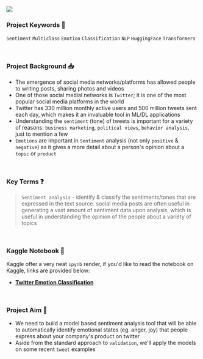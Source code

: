 
![](https://i.imgur.com/pb2ocRH.png)


### Project Keywords 📒

`Sentiment` `Multiclass` `Emotion` `Classification` `NLP` `HuggingFace` `Transformers`

<br>

### Project Background 📥

- The emergence of social media networks/platforms has allowed people to writing posts, sharing photos and videos
- One of those social medial networks is `Twitter`; it is one of the most popular social media platforms in the world
- Twitter has 330 million monthly active users and 500 million tweets sent each day, which makes it an invaluable tool in ML/DL applications
- Understanding the `sentiment` (tone) of tweets is important for a variety of reasons: `business marketing`, `political views`, `behavior analysis`, just to mention a few
- `Emotions` are important in `Sentiment` analysis (not only `positive` & `negative`) as it gives a more detail about a person's opinion about a `topic` or `product`

<br>

### Key Terms ❓

> `Sentiment analysis` - identify & classify the sentiments/tones that are expressed in the text source. social media posts are often useful in generating a vast amount of sentiment data upon analysis, which is useful in understanding the opinion of the people about a variety of topics

<br>

### Kaggle Notebook 📖

Kaggle offer a very neat `ipynb` render, if you'd like to read the notebook on Kaggle, links are provided below:

- **[Twitter Emotion Classification](https://www.kaggle.com/code/shtrausslearning/twitter-emotion-classification)**

<br>

### Project Aim 🎯 

- We need to build a model based sentiment analysis tool that will be able to automatically identify emotional states (eg. anger, joy) that people express about your company's product on twitter
- Aside from the standard approach to `validation`, we'll apply the models on some recent `tweet` examples
